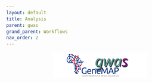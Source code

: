 ```yaml
---
layout: default
title: Analysis
parent: gwas
grand_parent: Workflows
nav_order: 2
---
```


<p align="center"><img src="../../assets/img/genemap-gwas.svg" height="50%" width="50%"></p>
